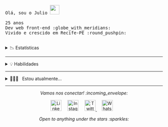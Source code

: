 <!-- The Hello World gif -->

<p>  
  <!-- The Opening Phrases -->
  
  <samp>
    Olá, sou o Julio <img src="https://raw.githubusercontent.com/Quadrified/Quadrified/master/assets/wave.gif" width="30px" />
    <br><br>
    25 anos
    <br />
    Dev web front-end :globe_with_meridians:
    <br />
    Vivido e crescido em Recife-PE :round_pushpin:
    <br><br>    
  </samp>
  
</p>



<!-- GitHub Statistics -->
<details>
  <summary>📉 Estatísticas</summary>
  
  &nbsp;  
  &nbsp;
    <a href="https://github.com/julio-lemos/julio-lemos">
      <img align="center" src="https://github-readme-stats.anuraghazra1.vercel.app/api/top-langs/?username=julio-lemos&layout=compact&theme=tokyonight" alt="Julio status" />
    </a>

  &nbsp;
    <a href="https://github.com/julio-lemos/julio-lemos">
      <img align="center" src="https://github-readme-stats.anuraghazra1.vercel.app/api?username=julio-lemos&show_icons=true&include_all_commits=true&theme=tokyonight" alt="Julio status" /> 
    </a>
  
</details>


************

<details>
  <summary>💡 Habilidades</summary>
  
  ### Linguagens
  ![Badge](https://img.shields.io/badge/JavaScript-323330?style=for-the-badge&logo=javascript&logoColor=F7DF1E) 
  ![Badge](https://img.shields.io/badge/TypeScript-007ACC?style=for-the-badge&logo=typescript&logoColor=white) 
  
  ### Frameworks
  ![Badge](https://img.shields.io/badge/next.js-000000?style=for-the-badge&logo=nextdotjs&logoColor=white)
  ![Badge](https://img.shields.io/badge/React-20232A?style=for-the-badge&logo=react&logoColor=61DAFB)
  ![Badge](https://img.shields.io/badge/Angular-DD0031?style=for-the-badge&logo=angular&logoColor=white)
  
  ### Database
  ![Badge](https://img.shields.io/badge/PostgreSQL-316192?style=for-the-badge&logo=postgresql&logoColor=white)
  
  ### Ferramentas
  ![Badge](https://img.shields.io/badge/Git-F05032?style=for-the-badge&logo=git&logoColor=white)
  ![Badge](https://img.shields.io/badge/Yarn-2C8EBB?style=for-the-badge&logo=yarn&logoColor=white)
  
  ### Softwares
  ![Badge](https://img.shields.io/badge/Visual_Studio_Code-0078D4?style=for-the-badge&logo=visual%20studio%20code&logoColor=white)
  ![Badge](https://img.shields.io/badge/GitKraken-179287?style=for-the-badge&logo=GitKraken&logoColor=white)
  
  ### Sistemas Operacionais
  ![Badge](https://img.shields.io/badge/Windows-0078D6?style=for-the-badge&logo=windows&logoColor=white)
  ![Badge](https://img.shields.io/badge/Linux-FCC624?style=for-the-badge&logo=linux&logoColor=black)
  ![Badge](https://img.shields.io/badge/Android-3DDC84?style=for-the-badge&logo=android&logoColor=white)
  
  ### Outros
  ![Badge](https://img.shields.io/badge/HTML5-E34F26?style=for-the-badge&logo=html5&logoColor=white)
  ![Badge](https://img.shields.io/badge/Sass-CC6699?style=for-the-badge&logo=sass&logoColor=white)

</details>
 

----
<details>
   <summary> 👨🏻‍💻 &nbsp; Estou atualmente... </summary>

  &nbsp;
  - Melhorando minhas habilidades em Angular
  - Evoluindo minhas skills em frontend
</details>
  
----

<!-- Social Media Links -->

<p align="center"> 
  <i> Vamos nos conectar! :incoming_envelope: </i>
</p>

<p align="center">
  <a href="https://www.linkedin.com/in/julio-lemos96/"><img src="https://github.com/Quadrified/Quadrified/blob/master/assets/social_media_svgs/linkedin-round.svg" width="35px" alt="LinkedIn"></a> &nbsp; &nbsp;
  <a href="https://instagram.com/j.uliu"><img src="https://github.com/Quadrified/Quadrified/blob/master/assets/social_media_svgs/instagram-round.svg" width="35px" alt="Instagram"></a> &nbsp; &nbsp;
  <a href="https://twitter.com/juliuiu"><img src="https://github.com/Quadrified/Quadrified/blob/master/assets/social_media_svgs/twitter-round.svg" width="35px" alt="Twitter">     </a> &nbsp; &nbsp;
  <a href="https://api.whatsapp.com/send?phone=+5581981472854"><img src="https://github.com/Quadrified/Quadrified/blob/master/assets/social_media_svgs/whatsapp-round.svg" width="35px" alt="Whatsapp"></a> &nbsp; &nbsp;
 
</p>

<p align="center">
  <i> Open to anything under the stars :sparkles: </i>
</p>

<br>

<!---->
<!---->


